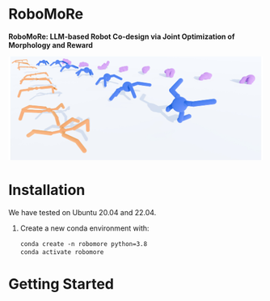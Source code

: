 # RoboMoRe
**RoboMoRe: LLM-based Robot Co-design via Joint Optimization of Morphology and Reward**


![Field Image](teaser.jpg)





# Installation
We have tested on Ubuntu 20.04 and 22.04.

1. Create a new conda environment with:
    ```
    conda create -n robomore python=3.8
    conda activate robomore
    ```





# Getting Started



